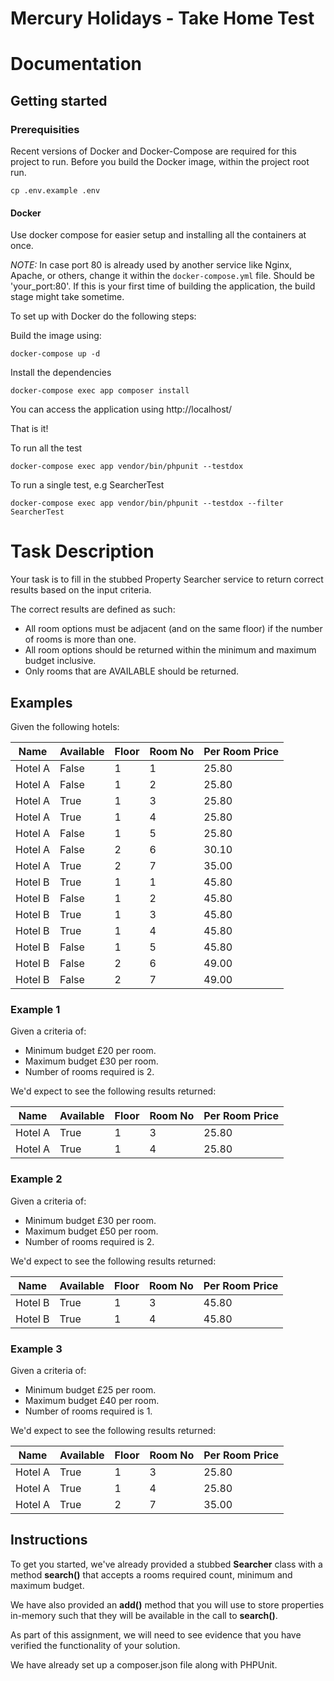 # Mercury Holidays - Take Home Test

# Documentation

## Getting started
### Prerequisities

Recent versions of Docker and Docker-Compose are required for this project to run.
Before you build the Docker image, within the project root run.

```
cp .env.example .env
```

#### Docker

Use docker compose for easier setup and installing all the containers at once.

_NOTE:_ In case port 80 is already used by another service like Nginx, Apache, or others, change it within the `docker-compose.yml` file.
Should be 'your_port:80'. If this is your first time of building the application, the build stage might take sometime.

To set up with Docker do the following steps:

Build the image using:

```
docker-compose up -d
```

Install the dependencies

```
docker-compose exec app composer install
```

You can access the application using http://localhost/

That is it!

To run all the test 

```
docker-compose exec app vendor/bin/phpunit --testdox
```

To run a single test, e.g SearcherTest
```
docker-compose exec app vendor/bin/phpunit --testdox --filter SearcherTest
```


# Task Description
Your task is to fill in the stubbed Property Searcher service to return correct results based on the input criteria.

The correct results are defined as such:

- All room options must be adjacent (and on the same floor) if the number of rooms is more than one.
- All room options should be returned within the minimum and maximum budget inclusive.
- Only rooms that are AVAILABLE should be returned.

## Examples

Given the following hotels:

| Name    | Available | Floor | Room No | Per Room Price |
|---------|-----------|-------|---------|----------------|
| Hotel A | False     | 1     | 1       | 25.80          |
| Hotel A | False     | 1     | 2       | 25.80          |
| Hotel A | True      | 1     | 3       | 25.80          |
| Hotel A | True      | 1     | 4       | 25.80          |
| Hotel A | False     | 1     | 5       | 25.80          |
| Hotel A | False     | 2     | 6       | 30.10          |
| Hotel A | True      | 2     | 7       | 35.00          |
| Hotel B | True      | 1     | 1       | 45.80          |
| Hotel B | False     | 1     | 2       | 45.80          |
| Hotel B | True      | 1     | 3       | 45.80          |
| Hotel B | True      | 1     | 4       | 45.80          |
| Hotel B | False     | 1     | 5       | 45.80          |
| Hotel B | False     | 2     | 6       | 49.00          |
| Hotel B | False     | 2     | 7       | 49.00          |

### Example 1
Given a criteria of:

- Minimum budget £20 per room.
- Maximum budget £30 per room.
- Number of rooms required is 2.

We'd expect to see the following results returned:

| Name    | Available | Floor | Room No | Per Room Price |
|---------|-----------|-------|---------|----------------|
| Hotel A | True      | 1     | 3       | 25.80          |
| Hotel A | True      | 1     | 4       | 25.80          |

### Example 2
Given a criteria of:

- Minimum budget £30 per room.
- Maximum budget £50 per room.
- Number of rooms required is 2.

We'd expect to see the following results returned:

| Name    | Available | Floor | Room No | Per Room Price |
|---------|-----------|-------|---------|----------------|
| Hotel B | True      | 1     | 3       | 45.80          |
| Hotel B | True      | 1     | 4       | 45.80          |

### Example 3
Given a criteria of:

- Minimum budget £25 per room.
- Maximum budget £40 per room.
- Number of rooms required is 1.

We'd expect to see the following results returned:

| Name    | Available | Floor | Room No | Per Room Price |
|---------|-----------|-------|---------|----------------|
| Hotel A | True      | 1     | 3       | 25.80          |
| Hotel A | True      | 1     | 4       | 25.80          |
| Hotel A | True      | 2     | 7       | 35.00          |

## Instructions
To get you started, we've already provided a stubbed **Searcher** class with a method **search()** that accepts a rooms required count, minimum and maximum budget. 

We have also provided an **add()** method that you will use to store properties in-memory such that they will be available in the call to **search()**.

As part of this assignment, we will need to see evidence that you have verified the
functionality of your solution.

We have already set up a composer.json file along with PHPUnit.